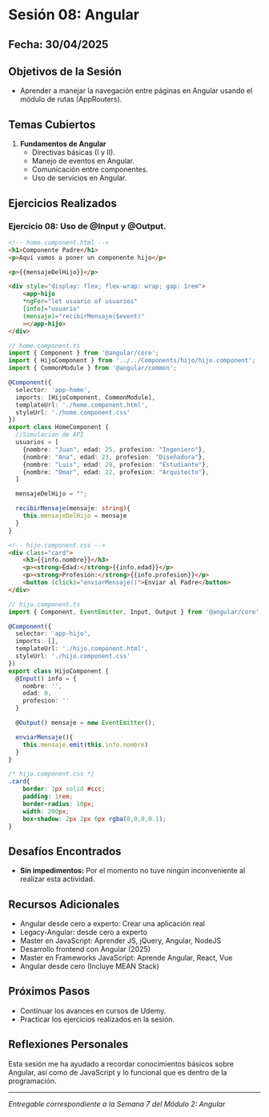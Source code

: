 # Sesión 08: Angular

## Fecha: 30/04/2025

## Objetivos de la Sesión

- Aprender a manejar la navegación entre páginas en Angular usando el módulo de rutas (AppRouters).

## Temas Cubiertos

1. **Fundamentos de Angular**
   - Directivas básicas (I y II).
   - Manejo de eventos en Angular.
   - Comunicación entre componentes.
   - Uso de servicios en Angular.

## Ejercicios Realizados

### Ejercicio 08: Uso de @Input y @Output.

```html
<!-- home.component.html -->
<h1>Componente Padre</h1>
<p>Aquí vamos a poner un componente hijo</p>

<p>{{mensajeDelHijo}}</p>

<div style="display: flex; flex-wrap: wrap; gap: 1rem"> 
    <app-hijo
    *ngFor="let usuario of usuarios"
    [info]="usuario"
    (mensaje)="recibirMensaje($event)"
    ></app-hijo>
</div>
 ```

```ts
// home.component.ts
import { Component } from '@angular/core';
import { HijoComponent } from '../../Components/hijo/hijo.component';
import { CommonModule } from '@angular/common';

@Component({
  selector: 'app-home',
  imports: [HijoComponent, CommonModule],
  templateUrl: './home.component.html',
  styleUrl: './home.component.css'
})
export class HomeComponent {
  //Simulacion de API
  usuarios = [
    {nombre: "Juan", edad: 25, profesion: "Ingeniero"},
    {nombre: "Ana", edad: 23, profesion: "Diseñadora"},
    {nombre: "Luis", edad: 29, profesion: "Estudiante"},
    {nombre: "Omar", edad: 22, profesion: "Arquitecto"},
  ]

  mensajeDelHijo = "";

  recibirMensaje(mensaje: string){
    this.mensajeDelHijo = mensaje
  }
}
```

```html
<!-- hijo.component.css -->
<div class="card">
    <h3>{{info.nombre}}</h3>
    <p><strong>Edad:</strong>{{info.edad}}</p>
    <p><strong>Profesión:</strong>{{info.profesion}}</p>
    <button (click)="enviarMensaje()">Enviar al Padre</button>
</div>
```

```ts
// hijo.component.ts
import { Component, EventEmitter, Input, Output } from '@angular/core';

@Component({
  selector: 'app-hijo',
  imports: [],
  templateUrl: './hijo.component.html',
  styleUrl: './hijo.component.css'
})
export class HijoComponent {
  @Input() info = {
    nombre: '',
    edad: 0,
    profesion: ''
  }

  @Output() mensaje = new EventEmitter();

  enviarMensaje(){
    this.mensaje.emit(this.info.nombre)
  }
}
```

```css
/* hijo.component.css */
.card{
    border: 1px solid #ccc;
    padding: 1rem;
    border-radius: 10px;
    width: 200px;
    box-shadow: 2px 2px 6px rgba(0,0,0,0.1);
}
```
## Desafíos Encontrados

- **Sin impedimentos:** Por el momento no tuve ningún inconveniente al realizar esta actividad.  

## Recursos Adicionales

- Angular desde cero a experto: Crear una aplicación real
- Legacy-Angular: desde cero a experto
- Master en JavaScript: Aprender JS, jQuery, Angular, NodeJS
- Desarrollo frontend con Angular (2025)
- Master en Frameworks JavaScript: Aprende Angular, React, Vue
- Angular desde cero (Incluye MEAN Stack)

## Próximos Pasos

- Continuar los avances en cursos de Udemy. 
- Practicar los ejercicios realizados en la sesión.

## Reflexiones Personales

Esta sesión me ha ayudado a recordar conocimientos básicos sobre Angular, así como de JavaScript y lo funcional que es dentro de la programación.

---

*Entregable correspondiente a la Semana 7 del Módulo 2: Angular*